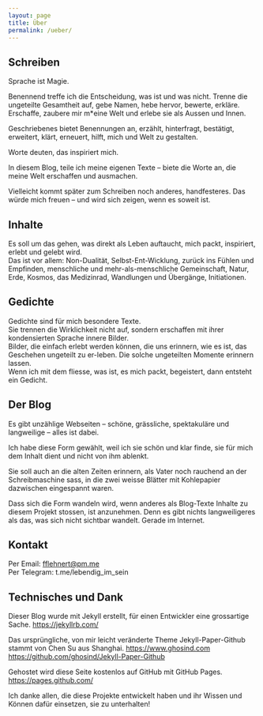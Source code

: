 ```yaml
---
layout: page
title: Über
permalink: /ueber/
---
```


## Schreiben

Sprache ist Magie.  

Benennend treffe ich die Entscheidung, was ist und was nicht. Trenne die ungeteilte Gesamtheit auf, gebe Namen, hebe hervor, bewerte, erkläre.  
Erschaffe, zaubere mir m\*eine Welt und erlebe sie als Aussen und Innen.  

Geschriebenes bietet Benennungen an, erzählt, hinterfragt, bestätigt, erweitert, klärt, erneuert, hilft, mich und Welt zu gestalten.

Worte deuten, das inspiriert mich.

In diesem Blog, teile ich meine eigenen Texte – biete die Worte an, die meine Welt erschaffen und ausmachen.

Vielleicht kommt später zum Schreiben noch anderes, handfesteres. Das würde mich freuen – und wird sich zeigen, wenn es soweit ist.

## Inhalte
Es soll um das gehen, was direkt als Leben auftaucht, mich packt, inspiriert, erlebt und gelebt wird.  
Das ist vor allem: Non-Dualität, Selbst-Ent-Wicklung, zurück ins Fühlen und Empfinden, menschliche und mehr-als-menschliche Gemeinschaft, Natur, Erde, Kosmos, das Medizinrad, Wandlungen und Übergänge, Initiationen. 

## Gedichte
Gedichte sind für mich besondere Texte.  
Sie trennen die Wirklichkeit nicht auf, sondern erschaffen mit ihrer kondensierten Sprache innere Bilder.  
Bilder, die einfach erlebt werden können, die uns erinnern, wie es ist, das Geschehen ungeteilt zu er-leben. Die solche ungeteilten Momente erinnern lassen.  
Wenn ich mit dem fliesse, was ist, es mich packt, begeistert, dann entsteht ein Gedicht.  

## Der Blog
Es gibt unzählige Webseiten – schöne, grässliche, spektakuläre und langweilige – alles ist dabei.  

Ich habe diese Form gewählt, weil ich sie schön und klar finde, sie für mich dem Inhalt dient und nicht von ihm ablenkt.

Sie soll auch an die alten Zeiten erinnern, als Vater noch rauchend an der Schreibmaschine sass, in die zwei weisse Blätter mit Kohlepapier dazwischen eingespannt waren.

Dass sich die Form wandeln wird, wenn anderes als Blog-Texte Inhalte zu diesem Projekt stossen, ist anzunehmen. Denn es gibt nichts langweiligeres als das, was sich nicht sichtbar wandelt. Gerade im Internet.

## Kontakt
Per Email: [fflehnert@pm.me](mailto:fflehnert@pm.me?subject=lebendig-im-sein.ch)  
Per Telegram: t.me/lebendig_im_sein


## Technisches und Dank
Dieser Blog wurde mit Jekyll erstellt, für einen Entwickler eine grossartige Sache. https://jekyllrb.com/

Das ursprüngliche, von mir leicht veränderte Theme Jekyll-Paper-Github stammt von Chen Su aus Shanghai. https://www.ghosind.com https://github.com/ghosind/Jekyll-Paper-Github

Gehostet wird diese Seite kostenlos auf GitHub mit GitHub Pages. https://pages.github.com/

Ich danke allen, die diese Projekte entwickelt haben und ihr Wissen und Können dafür einsetzen, sie zu unterhalten!